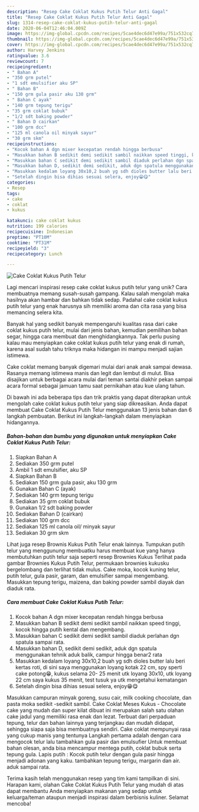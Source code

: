 ```yaml
---
description: "Resep Cake Coklat Kukus Putih Telur Anti Gagal"
title: "Resep Cake Coklat Kukus Putih Telur Anti Gagal"
slug: 1314-resep-cake-coklat-kukus-putih-telur-anti-gagal
date: 2020-06-04T12:46:04.009Z
image: https://img-global.cpcdn.com/recipes/5cae4dec6d47e99a/751x532cq70/cake-coklat-kukus-putih-telur-foto-resep-utama.jpg
thumbnail: https://img-global.cpcdn.com/recipes/5cae4dec6d47e99a/751x532cq70/cake-coklat-kukus-putih-telur-foto-resep-utama.jpg
cover: https://img-global.cpcdn.com/recipes/5cae4dec6d47e99a/751x532cq70/cake-coklat-kukus-putih-telur-foto-resep-utama.jpg
author: Harvey Jenkins
ratingvalue: 3.6
reviewcount: 7
recipeingredient:
- " Bahan A"
- "350 grm putel"
- "1 sdt emulsifier aku SP"
- " Bahan B"
- "150 grm gula pasir aku 130 grm"
- " Bahan C ayak"
- "140 grm tepung terigu"
- "35 grm coklat bubuk"
- "1/2 sdt baking powder"
- " Bahan D cairkan"
- "100 grm dcc"
- "125 ml canola oil minyak sayur"
- "30 grm skm"
recipeinstructions:
- "Kocok bahan A dgn mixer kecepatan rendah hingga berbusa"
- "Masukkan bahan B sedikit demi sedikit sambil naikkan speed tinggi, kocok hingga putih kental dan mengembang."
- "Masukkan bahan C sedikit demi sedikit sambil diaduk perlahan dgn spatula sampai rata."
- "Masukkan bahan D, sedikit demi sedikit, aduk dgn spatula menggunakan tehnik aduk balik, campur hingga benar2 rata"
- "Masukkan kedalam loyang 30x10,2 buah yg sdh dioles butter lalu beri kertas roti, di sini saya menggunakan loyang kotak 22 cm, spy sperti cake potong😁, kukus selama 20- 25 menit utk loyang 30x10, utk loyang 22 cm saya kukus 35 menit, test tusuk ya utk mengetahui kematangan"
- "Setelah dingin bisa dihias sesuai selera, enjoy😁😋"
categories:
- Resep
tags:
- cake
- coklat
- kukus

katakunci: cake coklat kukus 
nutrition: 199 calories
recipecuisine: Indonesian
preptime: "PT10M"
cooktime: "PT31M"
recipeyield: "3"
recipecategory: Lunch

---
```



![Cake Coklat Kukus Putih Telur](https://img-global.cpcdn.com/recipes/5cae4dec6d47e99a/751x532cq70/cake-coklat-kukus-putih-telur-foto-resep-utama.jpg)

Lagi mencari inspirasi resep cake coklat kukus putih telur yang unik? Cara membuatnya memang susah-susah gampang. Kalau salah mengolah maka hasilnya akan hambar dan bahkan tidak sedap. Padahal cake coklat kukus putih telur yang enak harusnya sih memiliki aroma dan cita rasa yang bisa memancing selera kita.

Banyak hal yang sedikit banyak mempengaruhi kualitas rasa dari cake coklat kukus putih telur, mulai dari jenis bahan, kemudian pemilihan bahan segar, hingga cara membuat dan menghidangkannya. Tak perlu pusing kalau mau menyiapkan cake coklat kukus putih telur yang enak di rumah, karena asal sudah tahu triknya maka hidangan ini mampu menjadi sajian istimewa.

Cake coklat memang banyak digemari mulai dari anak anak sampai dewasa. Rasanya memang istimewa manis dan legit dan lembut di mulut. Bisa disajikan untuk berbagai acara mulai dari teman santai diakhir pekan sampai acara formal sebagai jamuan tamu saat pernikahan atau kue ulang tahun.


Di bawah ini ada beberapa tips dan trik praktis yang dapat diterapkan untuk mengolah cake coklat kukus putih telur yang siap dikreasikan. Anda dapat membuat Cake Coklat Kukus Putih Telur menggunakan 13 jenis bahan dan 6 langkah pembuatan. Berikut ini langkah-langkah dalam menyiapkan hidangannya.

<!--inarticleads1-->

##### Bahan-bahan dan bumbu yang digunakan untuk menyiapkan Cake Coklat Kukus Putih Telur:

1. Siapkan  Bahan A
1. Sediakan 350 grm putel
1. Ambil 1 sdt emulsifier, aku SP
1. Siapkan  Bahan B
1. Sediakan 150 grm gula pasir, aku 130 grm
1. Gunakan  Bahan C (ayak)
1. Sediakan 140 grm tepung terigu
1. Sediakan 35 grm coklat bubuk
1. Gunakan 1/2 sdt baking powder
1. Sediakan  Bahan D (cairkan)
1. Sediakan 100 grm dcc
1. Sediakan 125 ml canola oil/ minyak sayur
1. Sediakan 30 grm skm


Lihat juga resep Brownis Kukus Putih Telur enak lainnya. Tumpukan putih telur yang menggunung membuatku harus membuat kue yang hanya membutuhkan putih telur saja seperti resep Brownies Kukus Terlihat pada gambar Brownies Kukus Putih Telur, permukaan brownies kukusku bergelombang dan terlihat tidak mulus. Cake moka, kocok kuning telur, putih telur, gula pasir, garam, dan emulsifier sampai mengembang. Masukkan tepung terigu, maizena, dan baking powder sambil diayak dan diaduk rata. 

<!--inarticleads2-->

##### Cara membuat Cake Coklat Kukus Putih Telur:

1. Kocok bahan A dgn mixer kecepatan rendah hingga berbusa
1. Masukkan bahan B sedikit demi sedikit sambil naikkan speed tinggi, kocok hingga putih kental dan mengembang.
1. Masukkan bahan C sedikit demi sedikit sambil diaduk perlahan dgn spatula sampai rata.
1. Masukkan bahan D, sedikit demi sedikit, aduk dgn spatula menggunakan tehnik aduk balik, campur hingga benar2 rata
1. Masukkan kedalam loyang 30x10,2 buah yg sdh dioles butter lalu beri kertas roti, di sini saya menggunakan loyang kotak 22 cm, spy sperti cake potong😁, kukus selama 20- 25 menit utk loyang 30x10, utk loyang 22 cm saya kukus 35 menit, test tusuk ya utk mengetahui kematangan
1. Setelah dingin bisa dihias sesuai selera, enjoy😁😋


Masukkan campuran minyak goreng, susu cair, milk cooking chocolate, dan pasta moka sedikit -sedikit sambil. Cake Coklat Meses Kukus - Chocolate cake yang mudah dan super kilat dibuat ini merupakan salah satu olahan cake jadul yang memiliki rasa enak dan lezat. Terbuat dari perpaduan tepung, telur dan bahan lainnya yang terjangkau dan mudah didapat, sehingga siapa saja bisa membuatnya sendiri. Cake coklat mempunyai rasa yang cukup manis yang tentunya Langkah pertama adalah dengan cara mengocok telur lalu tambahkan gula pasir dan emulsufier Untuk membuat bahan olesan, anda bisa mencampur mentega putih, coklat bubuk serta tepung gula. Lapis putih : Kocok putih telur dengan gula pasir hingga menjadi adonan yang kaku. tambahkan tepung terigu, margarin dan air. aduk sampai rata. 

Terima kasih telah menggunakan resep yang tim kami tampilkan di sini. Harapan kami, olahan Cake Coklat Kukus Putih Telur yang mudah di atas dapat membantu Anda menyiapkan makanan yang sedap untuk keluarga/teman ataupun menjadi inspirasi dalam berbisnis kuliner. Selamat mencoba!
